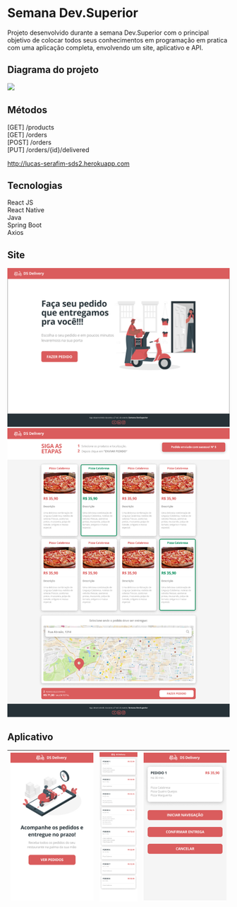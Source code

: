 # Semana Dev.Superior
Projeto desenvolvido durante a semana Dev.Superior com o principal objetivo de colocar todos seus conhecimentos em programação em pratica com uma aplicação completa,
envolvendo um site, aplicativo e API.

## Diagrama do projeto
<img src = "https://raw.githubusercontent.com/devsuperior/sds2/master/assets/modelo-conceitual.png" />

## Métodos
[GET] /products<br>
[GET] /orders<br>
[POST] /orders<br>
[PUT] /orders/{id}/delivered<br>

http://lucas-serafim-sds2.herokuapp.com

## Tecnologias
React JS<br>
React Native<br>
Java<br>
Spring Boot<br>
Axios<br>

## Site
<img src = "https://github.com/lucas-serafim/SDS2-DSDelivery/blob/main/images/HOME_DELIVERY.jpg" />
<img src = "https://github.com/lucas-serafim/SDS2-DSDelivery/blob/main/images/PRODUCTS.jpg" />

## Aplicativo
| <img src = "https://github.com/lucas-serafim/SDS2-DSDelivery/blob/main/images/HOME.jpg" /> | <img src = "https://github.com/lucas-serafim/SDS2-DSDelivery/blob/main/images/ORDERS.jpg" width = 190 /> |<img src = "https://github.com/lucas-serafim/SDS2-DSDelivery/blob/main/images/INFO.jpg" /> |
|---|---|---|
